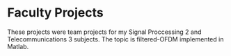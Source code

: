# Faculty Projects
These projects were team projects for my Signal Proccessing 2 and Telecommunications 3 subjects. 
The topic is filtered-OFDM implemented in Matlab.
